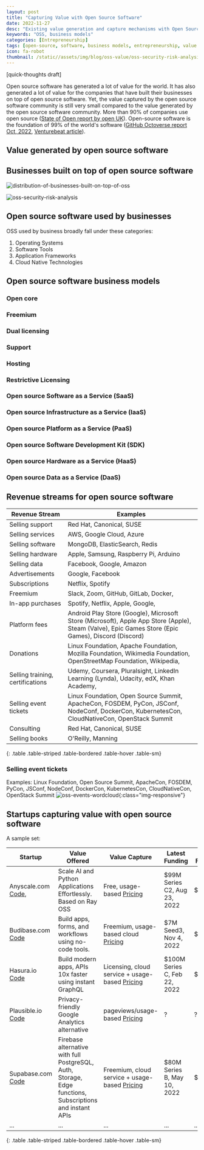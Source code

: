 ```yaml
---
layout: post
title: "Capturing Value with Open Source Software"
date: 2022-11-27
desc: "Existing value generation and capture mechanisms with Open Source Software"
keywords: "OSS, business models"
categories: [Entrepreneurship]
tags: [open-source, software, business models, entrepreneurship, value creation]
icon: fa-robot
thumbnail: /static//assets/img/blog/oss-value/oss-security-risk-analysis.jpg
---
```


[quick-thoughts draft]

Open source software has generated a lot of value for the world. It has also generated a lot of value for the companies that have built their businesses on top of open source software. Yet, the value captured by the open source software community is still very small compared to the value generated by the open source software community.
More than 90% of companies use open source ([State of Open report by open UK](https://openuk.uk/wp-content/uploads/2021/10/openuk-state-of-open_final-version.pdf)). Open-source software is the foundation of 99% of the world's software ([GitHub Octoverse report Oct, 2022](https://octoverse.github.com/), [Venturebeat article](https://venturebeat.com/programming-development/github-releases-open-source-report-octoverse-2022-says-97-of-apps-use-oss/)).

## Value generated by open source software

## Businesses built on top of open source software

![distribution-of-businesses-built-on-top-of-oss]({{site.img_path}}/oss-value/distribution-of-businesses-using-opensource.jpg)

![oss-security-risk-analysis]({{site.img_path}}/oss-value/oss-security-risk-analysis.jpg)
## Open source software used by businesses

OSS used by business broadly fall under these categories:
1. Operating Systems
2. Software Tools
3. Application Frameworks
4. Cloud Native Technologies

## Open source software business models

### Open core
### Freemium
### Dual licensing
### Support
### Hosting
### Restrictive Licensing
### Open source Software as a Service (SaaS)
### Open source Infrastructure as a Service (IaaS)
### Open source Platform as a Service (PaaS)
### Open source Software Development Kit (SDK)
### Open source Hardware as a Service (HaaS)
### Open source Data as a Service (DaaS)

## Revenue streams for open source software

| Revenue Stream | Examples |
| --- | --- |
| Selling support | Red Hat, Canonical, SUSE |
| Selling services | AWS, Google Cloud, Azure |
| Selling software | MongoDB, ElasticSearch, Redis |
| Selling hardware | Apple, Samsung, Raspberry Pi, Arduino |
| Selling data | Facebook, Google, Amazon |
| Advertisements | Google, Facebook |
| Subscriptions | Netflix, Spotify |
| Freemium | Slack, Zoom, GitHub, GitLab, Docker, |
| In-app purchases | Spotify, Netflix, Apple, Google, |
| Platform fees | Android Play Store (Google), Microsoft Store (Microsoft), Apple App Store (Apple), Steam (Valve), Epic Games Store (Epic Games), Discord (Discord) |
| Donations | Linux Foundation, Apache Foundation, Mozilla Foundation, Wikimedia Foundation, OpenStreetMap Foundation, Wikipedia, |
| Selling training, certifications | Udemy, Coursera, Pluralsight, LinkedIn Learning (Lynda), Udacity, edX, Khan Academy, |
| Selling event tickets | Linux Foundation, Open Source Summit, ApacheCon, FOSDEM, PyCon, JSConf, NodeConf, DockerCon, KubernetesCon, CloudNativeCon, OpenStack Summit |
| Consulting | Red Hat, Canonical, SUSE |
| Selling books | O'Reilly, Manning |
{: .table .table-striped .table-bordered .table-hover .table-sm}

### Selling event tickets

Examples: Linux Foundation, Open Source Summit, ApacheCon, FOSDEM, PyCon, JSConf, NodeConf, DockerCon, KubernetesCon, CloudNativeCon, OpenStack Summit
![oss-events-wordcloud]({{site.img_path}}/oss-value/oss-conferences-wordcloud.jpeg){:class="img-responsive"}

## Startups capturing value with open source software

A sample set:

| **Startup**                                                 | **Value Offered**                                                                                         | **Value Capture**                                                             | **Latest Funding**           | **Total Funding** |
|-------------------------------------------------------------|-----------------------------------------------------------------------------------------------------------|-------------------------------------------------------------------------------|------------------------------|-------------------|
| Anyscale.com [Code](https://github.com/ray-project/ray),    | Scale AI and Python Applications Effortlessly. Based on Ray OSS                                           | Free, usage-based [Pricing](https://www.anyscale.com/pricing)                 | $99M Series C2, Aug 23, 2022 | $259M             |
| Budibase.com [Code](https://github.com/budibase/budibase)   | Build apps, forms, and workflows using no-code tools.                                                     | Freemium, usage-based cloud [Pricing](https://budibase.com/pricing/)          | $7M Seed3, Nov 4, 2022       | $9.2M             |
| Hasura.io [Code](https://github.com/hasura/graphql-engine)  | Build modern apps, APIs 10x faster using instant GraphQL                                                  | Licensing, cloud service + usage-based [Pricing](https://hasura.io/pricing/)  | $100M Series C, Feb 22, 2022 | $136.5M           |
| Plausible.io [Code](https://github.com/plausible/analytics) | Privacy-friendly Google Analytics alternative                                                             | pageviews/usage-based [Pricing](https://plausible.io/#pricing)                | ?                            | ?                 |
| Supabase.com [Code](https://github.com/supabase/supabase)   | Firebase alternative with full PostgreSQL, Auth, Storage, Edge functions, Subscriptions and instant APIs  | Freemium, cloud service + usage-based [Pricing](https://supabase.com/pricing) | $80M Series B, May 10, 2022  | $116.1M           |
| ...                                                         | ...                                                                                                       | ...                                                                           | ...                          | ...               |
{: .table .table-striped .table-bordered .table-hover .table-sm}